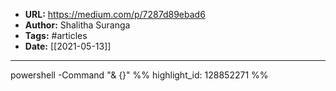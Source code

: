 - **URL:** https://medium.com/p/7287d89ebad6
- **Author:** Shalitha Suranga
- **Tags:** #articles
- **Date:** [[2021-05-13]]
---

powershell -Command "& {<PowerShell code-block goes here>}" %% highlight_id: 128852271 %%

